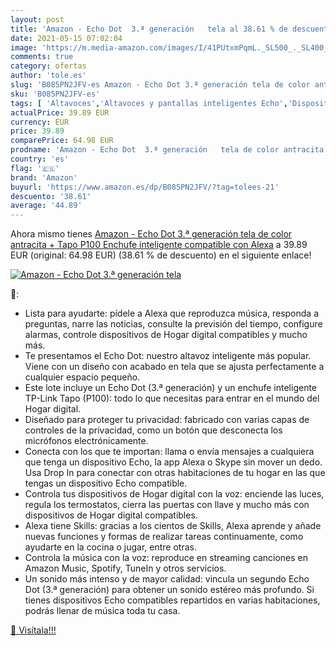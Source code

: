 ```yaml
---
layout: post
title: 'Amazon - Echo Dot  3.ª generación   tela al 38.61 % de descuento'
date: 2021-05-15 07:02:04
image: 'https://m.media-amazon.com/images/I/41PUtxmPqmL._SL500_._SL400_.jpg'
comments: true
category: ofertas
author: 'tole.es'
slug: 'B085PN2JFV-es Amazon - Echo Dot 3.ª generación tela de color antracita +...'
sku: 'B085PN2JFV-es'
tags: [ 'Altavoces','Altavoces y pantallas inteligentes Echo','Dispositivos Amazon','Dispositivos Amazon y Accesorios','Electrónica','Equipos de audio y Hi-Fi','alexa','amazon','enchufe','inteligente', ]
actualPrice: 39.89 EUR
currency: EUR
price: 39.89
comparePrice: 64.98 EUR
prodname: 'Amazon - Echo Dot  3.ª generación   tela de color antracita + Tapo P100 Enchufe inteligente  compatible con Alexa'
country: 'es'
flag: '🇪🇸'
brand: 'Amazon'
buyurl: 'https://www.amazon.es/dp/B085PN2JFV/?tag=tolees-21'
descuento: '38.61'
average: '44.89'
---
```


Ahora mismo tienes [Amazon - Echo Dot  3.ª generación   tela de color antracita + Tapo P100 Enchufe inteligente  compatible con Alexa](https://www.amazon.es/dp/B085PN2JFV/?tag=tolees-21) a 39.89 EUR (original: 64.98 EUR) (38.61 %  de descuento) en el siguiente enlace!

[![Amazon - Echo Dot  3.ª generación   tela](https://m.media-amazon.com/images/I/41PUtxmPqmL._SL500_._SL400_.jpg)](https://www.amazon.es/dp/B085PN2JFV/?tag=tolees-21)

🔎:

- Lista para ayudarte: pídele a Alexa que reproduzca música, responda a preguntas, narre las noticias, consulte la previsión del tiempo, configure alarmas, controle dispositivos de Hogar digital compatibles y mucho más.
- Te presentamos el Echo Dot: nuestro altavoz inteligente más popular. Viene con un diseño con acabado en tela que se ajusta perfectamente a cualquier espacio pequeño.
- Este lote incluye un Echo Dot (3.ª generación) y un enchufe inteligente TP-Link Tapo (P100): todo lo que necesitas para entrar en el mundo del Hogar digital.
- Diseñado para proteger tu privacidad: fabricado con varias capas de controles de la privacidad, como un botón que desconecta los micrófonos electrónicamente.
- Conecta con los que te importan: llama o envía mensajes a cualquiera que tenga un dispositivo Echo, la app Alexa o Skype sin mover un dedo. Usa Drop In para conectar con otras habitaciones de tu hogar en las que tengas un dispositivo Echo compatible.
- Controla tus dispositivos de Hogar digital con la voz: enciende las luces, regula los termostatos, cierra las puertas con llave y mucho más con dispositivos de Hogar digital compatibles.
- Alexa tiene Skills: gracias a los cientos de Skills, Alexa aprende y añade nuevas funciones y formas de realizar tareas continuamente, como ayudarte en la cocina o jugar, entre otras.
- Controla la música con la voz: reproduce en streaming canciones en Amazon Music, Spotify, TuneIn y otros servicios.
- Un sonido más intenso y de mayor calidad: vincula un segundo Echo Dot (3.ª generación) para obtener un sonido estéreo más profundo. Si tienes dispositivos Echo compatibles repartidos en varias habitaciones, podrás llenar de música toda tu casa.

[🛒 Visítala!!!](https://www.amazon.es/dp/B085PN2JFV/?tag=tolees-21)

